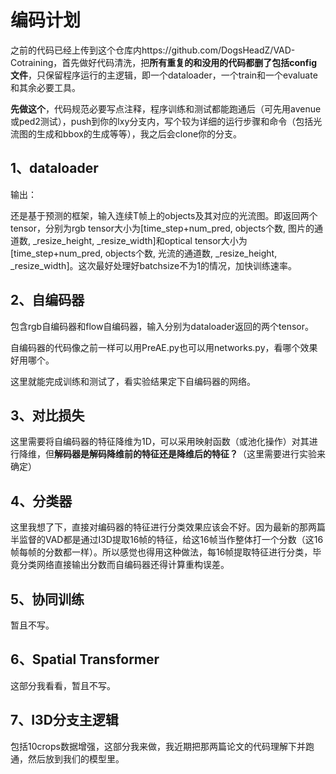 # 编码计划

之前的代码已经上传到这个仓库内https://github.com/DogsHeadZ/VAD-Cotraining，首先做好代码清洗，把**所有重复的和没用的代码都删了包括config文件**，只保留程序运行的主逻辑，即一个dataloader，一个train和一个evaluate和其余必要工具。

**先做这个**，代码规范必要写点注释，程序训练和测试都能跑通后（可先用avenue或ped2测试），push到你的lxy分支内，写个较为详细的运行步骤和命令（包括光流图的生成和bbox的生成等等），我之后会clone你的分支。

## 1、dataloader

输出：

还是基于预测的框架，输入连续T帧上的objects及其对应的光流图。即返回两个tensor，分别为rgb tensor大小为[time_step+num_pred, objects个数, 图片的通道数, _resize_height, _resize_width]和optical tensor大小为[time_step+num_pred, objects个数, 光流的通道数, _resize_height, _resize_width]。这次最好处理好batchsize不为1的情况，加快训练速率。

## 2、自编码器

包含rgb自编码器和flow自编码器，输入分别为dataloader返回的两个tensor。

自编码器的代码像之前一样可以用PreAE.py也可以用networks.py，看哪个效果好用哪个。

这里就能完成训练和测试了，看实验结果定下自编码器的网络。

## 3、对比损失

这里需要将自编码器的特征降维为1D，可以采用映射函数（或池化操作）对其进行降维，但**解码器是解码降维前的特征还是降维后的特征？**（这里需要进行实验来确定）

## 4、分类器

这里我想了下，直接对编码器的特征进行分类效果应该会不好。因为最新的那两篇半监督的VAD都是通过I3D提取16帧的特征，给这16帧当作整体打一个分数（这16帧每帧的分数都一样）。所以感觉也得用这种做法，每16帧提取特征进行分类，毕竟分类网络直接输出分数而自编码器还得计算重构误差。

## 5、协同训练

暂且不写。

## 6、Spatial Transformer

这部分我看看，暂且不写。

## 7、I3D分支主逻辑

包括10crops数据增强，这部分我来做，我近期把那两篇论文的代码理解下并跑通，然后放到我们的模型里。





